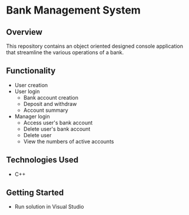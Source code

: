 # Bank Management System

## Overview
This repository contains an object oriented designed console application that streamline the various operations of a bank. 

## Functionality
- User creation
- User login
  - Bank account creation
  - Deposit and withdraw
  - Account summary
- Manager login
  - Access user's bank account
  - Delete user's bank account
  - Delete user
  - View the numbers of active accounts 

## Technologies Used
- C++ 

## Getting Started
- Run solution in Visual Studio
